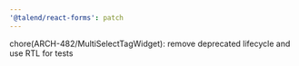 ```yaml
---
'@talend/react-forms': patch
---
```


chore(ARCH-482/MultiSelectTagWidget): remove deprecated lifecycle and use RTL for tests
